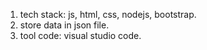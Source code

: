 1. tech stack: js, html, css, nodejs, bootstrap. 
2. store data in json file. 
3. tool code: visual studio code. 